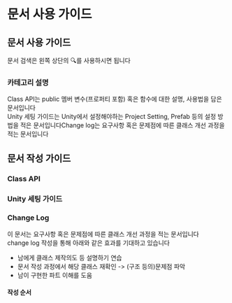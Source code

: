 # 문서 사용 가이드

## 문서 사용 가이드

문서 검색은 왼쪽  상단의 🔍를 사용하시면 됩니다

### 카테고리 설명

Class API는 public 멤버 변수\(프로퍼티 포함\) 혹은 함수에 대한 설명, 사용법을 담은 문서입니다  
Unity 세팅 가이드는 Unity에서 설정해야하는 Project Setting, Prefab 등의 설정 방법을 적은 문서입니다Change log는 요구사항 혹은 문제점에 따른 클래스 개선 과정을 적는 문서입니다

## 문서 작성 가이드

### Class API



### Unity 세팅 가이드 



### Change Log

이 문서는 요구사항 혹은 문제점에 따른 클래스 개선 과정을 적는 문서입니다  
change log 작성을 통해 아래와 같은 효과를 기대하고 있습니다  
- 남에게 클래스 제작의도 등 설명하기 연습  
- 문서 작성 과정에서 해당 클래스 재확인 -&gt; \(구조 등의\)문제점 파악  
- 남이 구현한 파트 이해를 도움

#### 작성 순서

